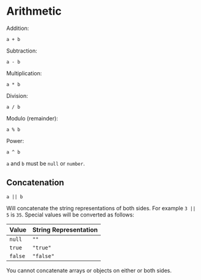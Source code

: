 Arithmetic
==========


Addition:

    a + b

Subtraction:

    a - b

Multiplication:

    a * b

Division:

    a / b

Modulo (remainder):

    a % b

Power:

    a ^ b

`a` and `b` must be `null` or `number`.

    
Concatenation
-------------

    a || b
    
Will concatenate the string representations of both sides. For example `3 || 5`
is `35`. Special values will be converted as follows:

Value    | String Representation
-------- | ---------------------
`null`   | `""`
`true`   | `"true"`
`false`  | `"false"`

You cannot concatenate arrays or objects on either or both sides.

